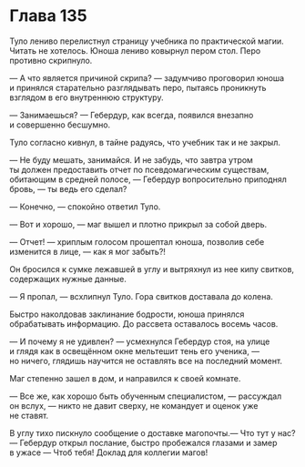 # Глава 135

Туло лениво перелистнул страницу учебника по практической магии. Читать не хотелось. Юноша лениво ковырнул пером стол. Перо противно скрипнуло.

— А что является причиной скрипа? — задумчиво проговорил юноша и принялся старательно разглядывать перо, пытаясь проникнуть взглядом в его внутреннюю структуру.

— Занимаешься? — Гебердур, как всегда, появился внезапно и совершенно бесшумно.

Туло согласно кивнул, в тайне радуясь, что учебник так и не закрыл.

— Не буду мешать, занимайся. И не забудь, что завтра утром ты должен предоставить отчет по псевдомагическим существам, обитающим в средней полосе, — Гебердур вопросительно приподнял бровь, — ты ведь его сделал?

— Конечно, — спокойно ответил Туло.

— Вот и хорошо, — маг вышел и плотно прикрыл за собой дверь.

— Отчет! — хриплым голосом прошептал юноша, позволив себе изменится в лице, — как я мог забыть?! 

Он бросился к сумке лежавшей в углу и вытряхнул из нее кипу свитков, содержащих нужные данные.

— Я пропал, — всхлипнул Туло. Гора свитков доставала до колена.

Быстро наколдовав заклинание бодрости, юноша принялся обрабатывать информацию. До рассвета оставалось восемь часов.

— И почему я не удивлен? — усмехнулся Гебердур стоя, на улице и глядя как в освещённом окне мельтешит тень его ученика, — но ничего, глядишь научится не оставлять все на последний момент.

Маг степенно зашел в дом, и направился к своей комнате. 

— Все же, как хорошо быть обученным специалистом, — рассуждал он вслух, — никто не давит сверху, не командует и оценок уже не ставят. 

В углу тихо пискнуло сообщение о доставке магопочты.— Что тут у нас? — Гебердур открыл послание, быстро пробежался глазами и замер в ужасе — Чтоб тебя! Доклад для коллегии магов!

